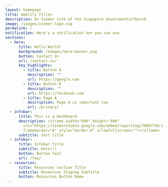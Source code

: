 ```yaml
---
layout: homepage
title: Amplify Titles
description: An Isomer site of the Singapore Governmentxcfbxcvb
image: /images/isomer-logo.svg
permalink: /
notification: Here's a notification bar you can use
sections:
  - hero:
      title: Hello World!
      background: /images/hero-banner.png
      button: Contact Us
      url: /contact-us/
      key_highlights:
        - title: Button A
          description: ""
          url: https://google.com
        - title: Button B
          description: ""
          url: https://facebook.com
        - title: Page A
          description: Page A is important too
          url: /privacy/
  - infobar:
      title: This is a Dashboard
      description: <iframe width="600" height="800"
        src="https://lookerstudio.google.com/embed/reporting/70007745-bef5-4cb1-ad72-41ccb1170cf1/page/1M"
        frameborder="0" style="border:0" allowfullscreen=""></iframe>
      subtitle: test title
  - infobar:
      title: Infobar title
      subtitle: Hola!!!
      button: Button text
      url: /faq/
  - resources:
      title: Resources Section Title
      subtitle: Resources Staging Subtitle
      button: Resources Button Name
---
```

